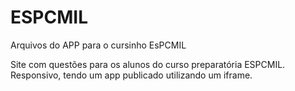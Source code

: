 # ESPCMIL
Arquivos do APP para o cursinho EsPCMIL


Site com questões para os alunos do curso preparatória ESPCMIL. Responsivo, tendo um app publicado utilizando um iframe.
